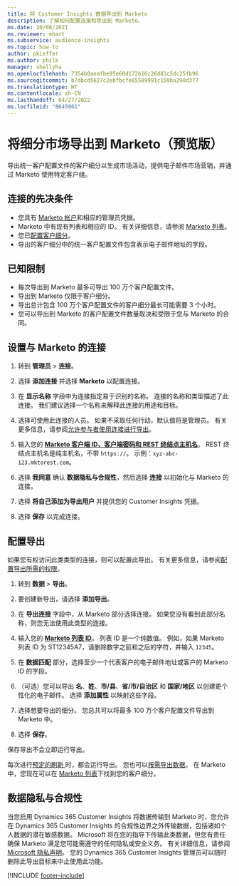```yaml
---
title: 将 Customer Insights 数据导出到 Marketo
description: 了解如何配置连接和导出到 Marketo。
ms.date: 10/08/2021
ms.reviewer: mhart
ms.subservice: audience-insights
ms.topic: how-to
author: pkieffer
ms.author: philk
manager: shellyha
ms.openlocfilehash: 7354b0aeafbe95e60d172b16c26d83c5dc25fb96
ms.sourcegitcommit: b7dbcd5627c2ebfbcfe65589991c159ba290d377
ms.translationtype: HT
ms.contentlocale: zh-CN
ms.lasthandoff: 04/27/2022
ms.locfileid: "8645961"
---
```

# <a name="export-segments-to-marketo-preview"></a>将细分市场导出到 Marketo（预览版）

导出统一客户配置文件的客户细分以生成市场活动，提供电子邮件市场营销，并通过 Marketo 使用特定客户组。

## <a name="prerequisites-for-connection"></a>连接的先决条件

-   您具有 [Marketo 帐户](https://login.marketo.com/)和相应的管理员凭据。
-   Marketo 中有现有列表和相应的 ID。 有关详细信息，请参阅 [Marketo 列表](https://docs.marketo.com/display/public/DOCS/Understanding+Static+Lists)。
-   您已[配置客户细分](segments.md)。
-   导出的客户细分中的统一客户配置文件包含表示电子邮件地址的字段。

## <a name="known-limitations"></a>已知限制

- 每次导出到 Marketo 最多可导出 100 万个客户配置文件。
- 导出到 Marketo 仅限于客户细分。
- 导出总计包含 100 万个客户配置文件的客户细分最长可能需要 3 个小时。 
- 您可以导出到 Marketo 的客户配置文件数量取决和受限于您与 Marketo 的合同。

## <a name="set-up-connection-to-marketo"></a>设置与 Marketo 的连接

1. 转到 **管理员** > **连接**。

1. 选择 **添加连接** 并选择 **Marketo** 以配置连接。

1. 在 **显示名称** 字段中为连接指定易于识别的名称。 连接的名称和类型描述了此连接。 我们建议选择一个名称来解释此连接的用途和目标。

1. 选择可使用此连接的人员。 如果不采取任何行动，默认值将是管理员。 有关更多信息，请参阅[允许参与者使用连接进行导出](connections.md#allow-contributors-to-use-a-connection-for-exports)。

1. 输入您的 **[Marketo 客户端 ID、客户端密码和 REST 终结点主机名](https://developers.marketo.com/rest-api/authentication/)**。 REST 终结点主机名是纯主机名，不带 `https://`。 示例：`xyz-abc-123.mktorest.com`。 

1. 选择 **我同意** 确认 **数据隐私与合规性**，然后选择 **连接** 以初始化与 Marketo 的连接。

1. 选择 **将自己添加为导出用户** 并提供您的 Customer Insights 凭据。

1. 选择 **保存** 以完成连接。

## <a name="configure-an-export"></a>配置导出

如果您有权访问此类类型的连接，则可以配置此导出。 有关更多信息，请参阅[配置导出所需的权限](export-destinations.md#set-up-a-new-export)。

1. 转到 **数据** > **导出**。

1. 要创建新导出，请选择 **添加导出**。

1. 在 **导出连接** 字段中，从 Marketo 部分选择连接。 如果您没有看到此部分名称，则您无法使用此类型的连接。

1. 输入您的 **[Marketo 列表 ID](https://docs.marketo.com/display/public/DOCS/Understanding+Static+Lists)**。 列表 ID 是一个纯数值。 例如，如果 Marketo 列表 ID 为 ST12345A7，请删除数字之前和之后的字符，并输入 `12345`。 

1. 在 **数据匹配** 部分，选择至少一个代表客户的电子邮件地址或客户的 Marketo ID 的字段。 

1. （可选）您可以导出 **名**、**姓**、**市/县**、**省/市/自治区** 和 **国家/地区** 以创建更个性化的电子邮件。 选择 **添加属性** 以映射这些字段。

1. 选择想要导出的细分。 您总共可以将最多 100 万个客户配置文件导出到 Marketo 中。

1. 选择 **保存**。

保存导出不会立即运行导出。

每次进行[预定的刷新 ](system.md#schedule-tab)时，都会运行导出。 您也可以[按需导出数据](export-destinations.md#run-exports-on-demand)。 在 Marketo 中，您现在可以在 [Marketo 列表](https://docs.marketo.com/display/public/DOCS/Understanding+Static+Lists)下找到您的客户细分。


## <a name="data-privacy-and-compliance"></a>数据隐私与合规性

当您启用 Dynamics 365 Customer Insights 将数据传输到 Marketo 时，您允许在 Dynamics 365 Customer Insights 的合规性边界之外传输数据，包括诸如个人数据的潜在敏感数据。 Microsoft 将在您的指导下传输此类数据，但您有责任确保 Marketo 满足您可能需遵守的任何隐私或安全义务。 有关详细信息，请参阅 [Microsoft 隐私声明](https://go.microsoft.com/fwlink/?linkid=396732)。
您的 Dynamics 365 Customer Insights 管理员可以随时删除此导出目标来中止使用此功能。


[!INCLUDE [footer-include](includes/footer-banner.md)]
